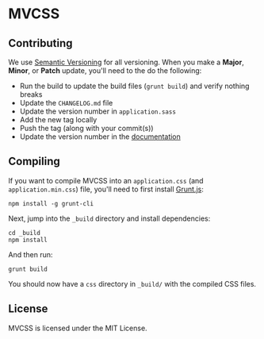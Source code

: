 MVCSS
=====

Contributing
------------

We use [Semantic Versioning](http://semver.org) for all versioning. When you make a **Major**, **Minor**, or **Patch** update, you'll need to the do the following:

- Run the build to update the build files (`grunt build`) and verify nothing breaks
- Update the `CHANGELOG.md` file
- Update the version number in `application.sass`
- Add the new tag locally
- Push the tag (along with your commit(s))
- Update the version number in the [documentation](https://github.com/mvcss/mvcss.github.com)

Compiling
---------

If you want to compile MVCSS into an `application.css` (and `application.min.css`)
file, you'll need to first install [Grunt.js](http://gruntjs.com):

```shell
npm install -g grunt-cli
```

Next, jump into the `_build` directory and install dependencies:

```shell
cd _build
npm install
```

And then run:

```shell
grunt build
```

You should now have a `css` directory in `_build/` with the compiled CSS files.

License
-------

MVCSS is licensed under the MIT License.

